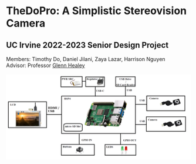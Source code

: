 # TheDoPro: A  Simplistic Stereovision Camera
## UC Irvine 2022-2023 Senior Design Project
Members: Timothy Do, Daniel Jilani, Zaya Lazar, Harrison Nguyen
<br>
Advisor: Professor [Glenn Healey](https://engineering.uci.edu/users/glenn-healey)
<br> 
<br>
<img src='./Images/Hardware Connection Schematic AI Enhanced.png'/>
